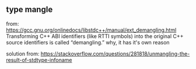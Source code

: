 ## type mangle
 from: https://gcc.gnu.org/onlinedocs/libstdc++/manual/ext_demangling.html
 Transforming C++ ABI identifiers (like RTTI symbols) into the original C++
 source identifiers is called “demangling.”
 why, it has it's own reason

solution from: https://stackoverflow.com/questions/281818/unmangling-the-result-of-stdtype-infoname
